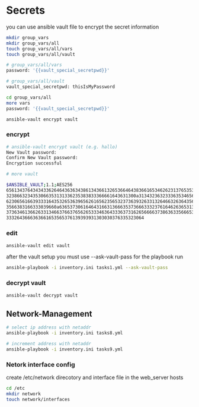 
# Secrets

you can use ansible vault file to encrypt the secret information

```bash
mkdir group_vars
mkdir group_vars/all
touch group_vars/all/vars
touch group_vars/all/vault
```

```bash
# group_vars/all/vars
password: '{{vault_special_secretpwd}}'
```

```bash
# group_vars/all/vault
vault_special_secretpwd: thisIsMyPassword
```

```bash
cd group_vars/all
more vars
password: '{{vault_special_secretpwd}}'
```

```bash
ansible-vault encrypt vault
```

### encrypt
```bash
# ansible-vault encrypt vault (e.g. hallo)
New Vault password: 
Confirm New Vault password: 
Encryption successful
```

```bash
# more vault

$ANSIBLE_VAULT;1.1;AES256
65613437643434336264643636343861343661326536646438366165346262313765353865633733
3238663234353066353131336235383833366661643631300a313432363233363534656638613033
62306561663933316435326536396562616562356532373639326331326466326364356632393564
3566383166333039660a636537306164643166313666353736663332376164626365313038303734
37363461366263313466376637656265333463643336373162656666373863633566653964393634
3332643666363661653565376139393931303030376335323064
```

### edit
```bash
ansible-vault edit vault
```

after the vault setup you must use --ask-vault-pass for the playbook run
```bash
ansible-playbook -i inventory.ini tasks1.yml --ask-vault-pass
```

### decrypt vault
```bash
ansible-vault decrypt vault
```

## Network-Management


```bash
# select ip address with netaddr
ansible-playbook -i inventory.ini tasks8.yml

# increment address with netaddr
ansible-playbook -i inventory.ini tasks9.yml

```

### Netork interface config

create /etc/network direcotory and interface file in the web_server hosts
```bash
cd /etc
mkdir network
touch network/interfaces
```

